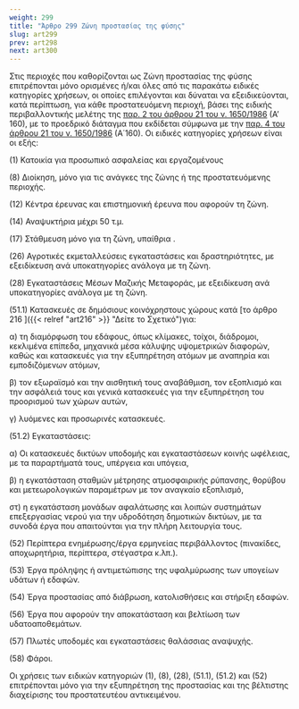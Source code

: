 ```yaml
---
weight: 299
title: "Άρθρο 299 Ζώνη προστασίας της φύσης"
slug: art299
prev: art298
next: art300
---
```


Στις περιοχές που καθορίζονται ως Ζώνη προστασίας της φύσης επιτρέπονται μόνο ορισμένες ή/και όλες από τις παρακάτω ειδικές κατηγορίες χρήσεων, οι οποίες επιλέγονται και δύναται να εξειδικεύονται, κατά περίπτωση, για κάθε προστατευόμενη περιοχή, βάσει της ειδικής περιβαλλοντικής μελέτης της <a href="https://ia37rg02wpsa01.blob.core.windows.net/fek/01/1986/19860100160.pdf" title="Δείτε το Σχετικό">παρ. 2 του άρθρου 21 του ν. 1650/1986</a> (Α’ 160), με το προεδρικό διάταγμα που εκδίδεται σύμφωνα με την <a href="https://ia37rg02wpsa01.blob.core.windows.net/fek/01/1986/19860100160.pdf" title="Δείτε το Σχετικό">παρ. 4 του άρθρου 21 του ν. 1650/1986</a> (Α΄160). Οι ειδικές κατηγορίες χρήσεων είναι οι εξής:

\(1\) Κατοικία για προσωπικό ασφαλείας και εργαζομένους

\(8\) Διοίκηση, μόνο για τις ανάγκες της ζώνης ή της προστατευόμενης περιοχής.

\(12\) Κέντρα έρευνας και επιστημονική έρευνα που αφορούν τη ζώνη.

\(14\) Αναψυκτήρια μέχρι 50 τ.μ.

\(17\) Στάθμευση μόνο για τη ζώνη, υπαίθρια .

\(26\) Αγροτικές εκμεταλλεύσεις εγκαταστάσεις και δραστηριότητες, με εξειδίκευση ανά υποκατηγορίες ανάλογα με τη ζώνη.

\(28\) Εγκαταστάσεις Μέσων Μαζικής Μεταφοράς, με εξειδίκευση ανά υποκατηγορίες ανάλογα με τη ζώνη.

(51.1) Κατασκευές σε δημόσιους κοινόχρηστους χώρους κατά [το άρθρο 216 ]({{< relref "art216" >}} "Δείτε το Σχετικό")για:

α) τη διαμόρφωση του εδάφους, όπως κλίμακες, τοίχοι, διάδρομοι, κεκλιμένα επίπεδα, μηχανικά μέσα κάλυψης υψομετρικών διαφορών, καθώς και κατασκευές για την εξυπηρέτηση ατόμων με αναπηρία και εμποδιζόμενων ατόμων,

β) τον εξωραϊσμό και την αισθητική τους αναβάθμιση, τον εξοπλισμό και την ασφάλειά τους και γενικά κατασκευές για την εξυπηρέτηση του προορισμού των χώρων αυτών,

γ) λυόμενες και προσωρινές κατασκευές.

(51.2) Εγκαταστάσεις:

α) Οι κατασκευές δικτύων υποδομής και εγκαταστάσεων κοινής ωφέλειας, με τα παραρτήματά τους, υπέργεια και υπόγεια,

β) η εγκατάσταση σταθμών μέτρησης ατμοσφαιρικής ρύπανσης, θορύβου και μετεωρολογικών παραμέτρων με τον αναγκαίο εξοπλισμό,

στ) η εγκατάσταση μονάδων αφαλάτωσης και λοιπών συστημάτων επεξεργασίας νερού για την υδροδότηση δημοτικών δικτύων, με τα συνοδά έργα που απαιτούνται για την πλήρη λειτουργία τους.

\(52\) Περίπτερα ενημέρωσης/έργα ερμηνείας περιβάλλοντος (πινακίδες, αποχωρητήρια, περίπτερα, στέγαστρα κ.λπ.).

\(53\) Έργα πρόληψης ή αντιμετώπισης της υφαλμύρωσης των υπογείων υδάτων ή εδαφών.

\(54\) Έργα προστασίας από διάβρωση, κατολισθήσεις και στήριξη εδαφών.

\(56\) Έργα που αφορούν την αποκατάσταση και βελτίωση των υδατοαποθεμάτων.

\(57\) Πλωτές υποδομές και εγκαταστάσεις θαλάσσιας αναψυχής.

\(58\) Φάροι.

Οι χρήσεις των ειδικών κατηγοριών (1), (8), (28), (51.1), (51.2) και (52) επιτρέπονται μόνο για την εξυπηρέτηση της προστασίας και της βέλτιστης διαχείρισης του προστατευτέου αντικειμένου.


